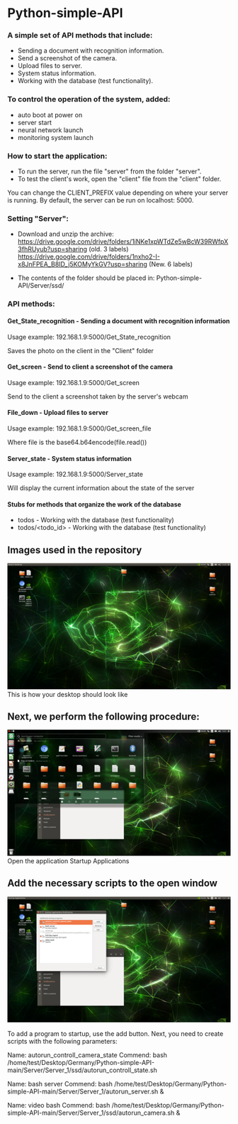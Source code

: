 # Python-simple-API
### A simple set of API methods that include:

+ Sending a document with recognition information.
+ Send a screenshot of the camera.
+ Upload files to server.
+ System status information.
+ Working with the database (test functionality).

### To control the operation of the system, added:
+ auto boot at power on
+ server start
+ neural network launch
+ monitoring system launch

### How to start the application:
+ To run the server, run the file "server" from the folder "server".
+ To test the client's work, open the "client" file from the "client" folder.

You can change the CLIENT_PREFIX value depending on where your server is running. By default, the server can be run on localhost: 5000.

### Setting "Server":
+ Download and unzip the archive:
https://drive.google.com/drive/folders/1iNKe1xpWTdZe5wBcW39RWfpX3fhRUyub?usp=sharing (old. 3 labels)
https://drive.google.com/drive/folders/1nxho2-I-x8JnFPEA_B8ID_j5KOMyYkGV?usp=sharing (New. 6 labels)

+ The contents of the folder should be placed in: Python-simple-API/Server/ssd/

### API methods:
#### Get_State_recognition -  Sending a document with recognition information

Usage example: 
192.168.1.9:5000/Get_State_recognition

Saves the photo on the client in the "Client" folder

#### Get_screen - Send to client a screenshot of the camera

Usage example: 
192.168.1.9:5000/Get_screen

Send to the client a screenshot taken by the server's webcam

#### File_down - Upload files to server

Usage example: 
192.168.1.9:5000/Get_screen_file

Where file is the base64.b64encode(file.read())
 
#### Server_state - System status information

Usage example: 
192.168.1.9:5000/Server_state

Will display the current information about the state of the server

#### Stubs for methods that organize the work of the database
+ todos - Working with the database (test functionality)
+ todos/<todo_id> - Working with the database (test functionality)

## Images used in the repository
![Иллюстрация к проекту](https://github.com/ALCHEMIST404/Python-simple-API/blob/main/img/1.png)
This is how your desktop should look like
## Next, we perform the following procedure:
![Иллюстрация к проекту](https://github.com/ALCHEMIST404/Python-simple-API/blob/main/img/2.png)
Open the application Startup Applications
## Add the necessary scripts to the open window
![Иллюстрация к проекту](https://github.com/ALCHEMIST404/Python-simple-API/blob/main/img/3.png)

To add a program to startup, use the add button.
Next, you need to create scripts with the following parameters:

Name: autorun_controll_camera_state
Commend: bash /home/test/Desktop/Germany/Python-simple-API-main/Server/Server_1/ssd/autorun_controll_state.sh

Name: bash server
Commend: bash /home/test/Desktop/Germany/Python-simple-API-main/Server/Server_1/autorun_server.sh &

Name: video bash
Commend: bash /home/test/Desktop/Germany/Python-simple-API-main/Server/Server_1/ssd/autorun_camera.sh &

